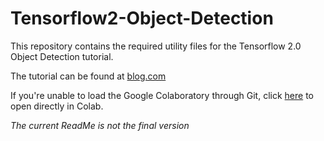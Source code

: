 # Tensorflow2-Object-Detection
This repository contains the required utility files for the Tensorflow 2.0 Object Detection tutorial.

The tutorial can be found at [blog.com](https://byteiota.com/object-detection-tensorflow/)

If you're unable to load the Google Colaboratory through Git, click [here](https://colab.research.google.com/github/deepme987/Tensorflow2-Object-Detection/blob/master/Object_Detection_Face_Mask_Detection.ipynb) to open directly in Colab.


*The current ReadMe is not the final version*
